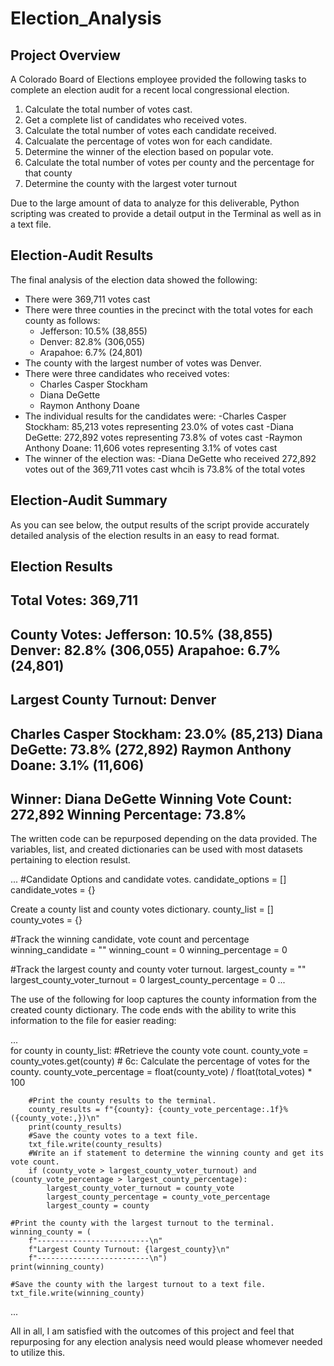 # Election_Analysis

## Project Overview
A Colorado Board of Elections employee provided the following tasks to complete an election audit for a recent local congressional election. 

1. Calculate the total number of votes cast.
2. Get a complete list of candidates who received votes.
3. Calculate the total number of votes each candidate received.
4. Calcualate the percentage of votes won for each candidate.
5. Determine the winner of the election based on popular vote.
6. Calculate the total number of votes per county and the percentage for that county
7. Determine the county with the largest voter turnout

Due to the large amount of data to analyze for this deliverable, Python scripting was created to provide a detail output in the Terminal as well as in a text file.

## Election-Audit Results
The final analysis of the election data showed the following:
- There were 369,711 votes cast
- There were three counties in the precinct with the total votes for each county as follows:
    - Jefferson: 10.5% (38,855)
    - Denver: 82.8% (306,055)
    - Arapahoe: 6.7% (24,801)
- The county with the largest number of votes was Denver.
- There were three candidates who received votes:
    - Charles Casper Stockham
    - Diana DeGette
    - Raymon Anthony Doane
- The individual results for the candidates were:
    -Charles Casper Stockham: 85,213 votes representing 23.0% of votes cast
    -Diana DeGette: 272,892 votes representing 73.8% of votes cast
    -Raymon Anthony Doane: 11,606 votes representing 3.1% of votes cast
- The winner of the election was:
    -Diana DeGette who received 272,892 votes out of the 369,711 votes cast whcih is 73.8% of the total votes
 
 ## Election-Audit Summary
 As you can see below, the output results of the script provide accurately detailed analysis of the election results in an easy to read format.
 
 Election Results
-------------------------
Total Votes: 369,711
-------------------------

County Votes:
Jefferson: 10.5% (38,855)
Denver: 82.8% (306,055)
Arapahoe: 6.7% (24,801)
-------------------------
Largest County Turnout: Denver
-------------------------
Charles Casper Stockham: 23.0% (85,213)
Diana DeGette: 73.8% (272,892)
Raymon Anthony Doane: 3.1% (11,606)
-------------------------
Winner: Diana DeGette
Winning Vote Count: 272,892
Winning Percentage: 73.8%
-------------------------
 
 The written code can be repurposed depending on the data provided. The variables, list, and created dictionaries can be used with most datasets pertaining to election resulst.
 
...
#Candidate Options and candidate votes.
candidate_options = []
candidate_votes = {}

Create a county list and county votes dictionary.
county_list = []
county_votes = {}

#Track the winning candidate, vote count and percentage
winning_candidate = ""
winning_count = 0
winning_percentage = 0

#Track the largest county and county voter turnout.
largest_county = ""
largest_county_voter_turnout = 0
largest_county_percentage = 0
...

The use of the following for loop captures the county information from the created county dictionary. The code ends with the ability to write this information to the file for easier reading:

...    
    for county in county_list:
        #Retrieve the county vote count.
        county_vote = county_votes.get(county)
        # 6c: Calculate the percentage of votes for the county.
        county_vote_percentage = float(county_vote) / float(total_votes) * 100

        #Print the county results to the terminal.
        county_results = f"{county}: {county_vote_percentage:.1f}% ({county_vote:,})\n"
        print(county_results)
        #Save the county votes to a text file.
        txt_file.write(county_results)
        #Write an if statement to determine the winning county and get its vote count.
        if (county_vote > largest_county_voter_turnout) and (county_vote_percentage > largest_county_percentage):
            largest_county_voter_turnout = county_vote
            largest_county_percentage = county_vote_percentage
            largest_county = county

    #Print the county with the largest turnout to the terminal.
    winning_county = (
        f"-------------------------\n"
        f"Largest County Turnout: {largest_county}\n"
        f"-------------------------\n")
    print(winning_county)

    #Save the county with the largest turnout to a text file.
    txt_file.write(winning_county)
...

All in all, I am satisfied with the outcomes of this project and feel that repurposing for any election analysis need would please whomever needed to utilize this.
 
 
